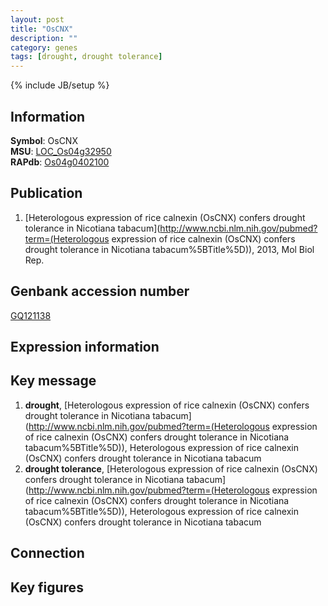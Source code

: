 ```yaml
---
layout: post
title: "OsCNX"
description: ""
category: genes
tags: [drought, drought tolerance]
---
```

{% include JB/setup %}

## Information
__Symbol__: OsCNX  
__MSU__: [LOC_Os04g32950](http://rice.plantbiology.msu.edu/cgi-bin/ORF_infopage.cgi?orf=LOC_Os04g32950)  
__RAPdb__: [Os04g0402100](http://rapdb.dna.affrc.go.jp/viewer/gbrowse_details/irgsp1?name=Os04g0402100)  

## Publication
1. [Heterologous expression of rice calnexin (OsCNX) confers drought tolerance in Nicotiana tabacum](http://www.ncbi.nlm.nih.gov/pubmed?term=(Heterologous expression of rice calnexin (OsCNX) confers drought tolerance in Nicotiana tabacum%5BTitle%5D)), 2013, Mol Biol Rep.

## Genbank accession number
[GQ121138](http://www.ncbi.nlm.nih.gov/nuccore/GQ121138)

## Expression information

## Key message
1. __drought__, [Heterologous expression of rice calnexin (OsCNX) confers drought tolerance in Nicotiana tabacum](http://www.ncbi.nlm.nih.gov/pubmed?term=(Heterologous expression of rice calnexin (OsCNX) confers drought tolerance in Nicotiana tabacum%5BTitle%5D)), Heterologous expression of rice calnexin (OsCNX) confers drought tolerance in Nicotiana tabacum
2. __drought tolerance__, [Heterologous expression of rice calnexin (OsCNX) confers drought tolerance in Nicotiana tabacum](http://www.ncbi.nlm.nih.gov/pubmed?term=(Heterologous expression of rice calnexin (OsCNX) confers drought tolerance in Nicotiana tabacum%5BTitle%5D)), Heterologous expression of rice calnexin (OsCNX) confers drought tolerance in Nicotiana tabacum

## Connection

## Key figures


